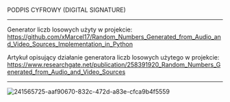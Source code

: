 PODPIS CYFROWY (DIGITAL SIGNATURE)
____________________________________________________________________________________________________________________________________________________
Generator liczb losowych użyty w projekcie:
https://github.com/xMarcel17/Random_Numbers_Generated_from_Audio_and_Video_Sources_Implementation_in_Python

Artykuł opisujący działanie generatora liczb losowych użytego w projekcie:
https://www.researchgate.net/publication/258391920_Random_Numbers_Generated_from_Audio_and_Video_Sources
____________________________________________________________________________________________________________________________________________________

![241565725-aaf90670-832c-472d-a83e-cfca9b4f5559](https://github.com/xMarcel17/Podpis_Cyfrowy/assets/148289374/8ef70330-7a3d-4f5a-959e-f7735389b8f6)
